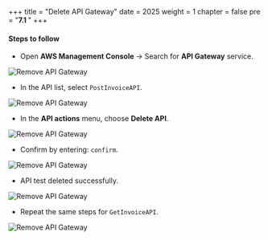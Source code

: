 +++
title = "Delete API Gateway"
date = 2025
weight = 1
chapter = false
pre = "<b>7.1 </b>"
+++

#### Steps to follow

-   Open **AWS Management Console** → Search for **API Gateway** service.

![Remove API Gateway](/images/7/7.1/Screenshot_1.png)

-   In the API list, select `PostInvoiceAPI`.

![Remove API Gateway](/images/7/7.1/Screenshot_2.png)

-   In the **API actions** menu, choose **Delete API**.

![Remove API Gateway](/images/7/7.1/Screenshot_3.png)

-   Confirm by entering: `confirm`.

![Remove API Gateway](/images/7/7.1/Screenshot_4.png)

-   API test deleted successfully.

![Remove API Gateway](/images/7/7.1/Screenshot_5.png)

-   Repeat the same steps for `GetInvoiceAPI`.

![Remove API Gateway](/images/7/7.1/Screenshot_6.png)
